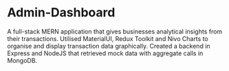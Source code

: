 # Admin-Dashboard
A full-stack MERN application that gives businesses analytical insights from their transactions.
Utilised MaterialUI, Redux Toolkit and Nivo Charts to organise and display transaction data graphically.
Created a backend in Express and NodeJS that retrieved mock data with aggregate calls in MongoDB.
